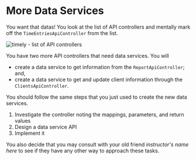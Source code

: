 # More Data Services

You want that datas! You look at the list of API
controllers and mentally mark off the
`TimeEntriesApiController` from the list.

![timely - list of API controllers](https://tiy-corp-train.github.io/newline-media/learning-angularjs-with-timely/api-controllers.png)

You have two more API controllers that need data
services. You will

* create a data service to get information from the
  `ReportApiController`; and,
* create a data service to get and update client
  information through the `ClientsApiController`.

You should follow the same steps that you just used
to create the new data services.

1. Investigate the controller noting the mappings,
   parameters, and return values
1. Design a data service API
1. Implement it

You also decide that you may consult with your old
friend *instructor's name here* to see if they have
any other way to approach these tasks.
